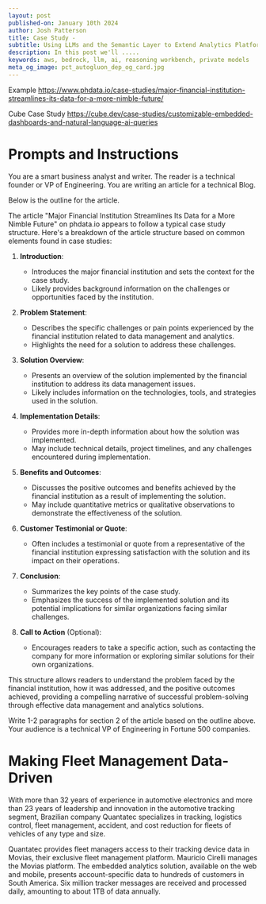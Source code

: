 ```yaml
---
layout: post
published-on: January 10th 2024
author: Josh Patterson
title: Case Study - 
subtitle: Using LLMs and the Semantic Layer to Extend Analytics Platforms
description: In this post we'll .....
keywords: aws, bedrock, llm, ai, reasoning workbench, private models
meta_og_image: pct_autogluon_dep_og_card.jpg
---
```



Example
https://www.phdata.io/case-studies/major-financial-institution-streamlines-its-data-for-a-more-nimble-future/


Cube Case Study
https://cube.dev/case-studies/customizable-embedded-dashboards-and-natural-language-ai-queries

# Prompts and Instructions


You are a smart business analyst and writer. The reader is a technical founder or VP of Engineering. You are writing an article for a technical Blog.

Below is the outline for the article.






The article "Major Financial Institution Streamlines Its Data for a More Nimble Future" on phdata.io appears to follow a typical case study structure. Here's a breakdown of the article structure based on common elements found in case studies:

1. **Introduction**:
   - Introduces the major financial institution and sets the context for the case study.
   - Likely provides background information on the challenges or opportunities faced by the institution.

2. **Problem Statement**:
   - Describes the specific challenges or pain points experienced by the financial institution related to data management and analytics.
   - Highlights the need for a solution to address these challenges.

3. **Solution Overview**:
   - Presents an overview of the solution implemented by the financial institution to address its data management issues.
   - Likely includes information on the technologies, tools, and strategies used in the solution.

4. **Implementation Details**:
   - Provides more in-depth information about how the solution was implemented.
   - May include technical details, project timelines, and any challenges encountered during implementation.

5. **Benefits and Outcomes**:
   - Discusses the positive outcomes and benefits achieved by the financial institution as a result of implementing the solution.
   - May include quantitative metrics or qualitative observations to demonstrate the effectiveness of the solution.

6. **Customer Testimonial or Quote**:
   - Often includes a testimonial or quote from a representative of the financial institution expressing satisfaction with the solution and its impact on their operations.

7. **Conclusion**:
   - Summarizes the key points of the case study.
   - Emphasizes the success of the implemented solution and its potential implications for similar organizations facing similar challenges.

8. **Call to Action** (Optional):
   - Encourages readers to take a specific action, such as contacting the company for more information or exploring similar solutions for their own organizations.

This structure allows readers to understand the problem faced by the financial institution, how it was addressed, and the positive outcomes achieved, providing a compelling narrative of successful problem-solving through effective data management and analytics solutions.






Write 1-2 paragraphs for section 2 of the article based on the outline above. Your audience is a technical VP of Engineering in Fortune 500 companies.





# Making Fleet Management Data-Driven

With more than 32 years of experience in automotive electronics and more than 23 years of leadership and innovation in the automotive tracking segment, Brazilian company Quantatec specializes in tracking, logistics control, fleet management, accident, and cost reduction for fleets of vehicles of any type and size.

Quantatec provides fleet managers access to their tracking device data in Movias, their exclusive fleet management platform. Mauricio Cirelli manages the Movias platform. The embedded analytics solution, available on the web and mobile, presents account-specific data to hundreds of customers in South America. Six million tracker messages are received and processed daily, amounting to about 1TB of data annually.











